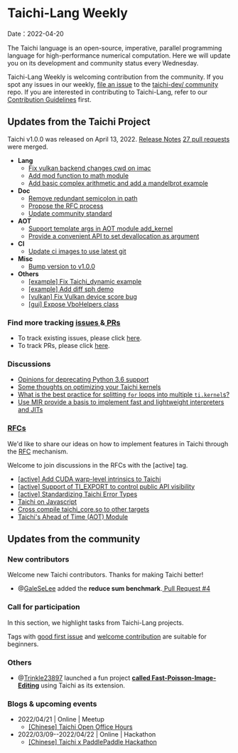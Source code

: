 # Taichi-Lang Weekly 

Date：2022-04-20

The Taichi language is an open-source, imperative, parallel programming language for high-performance numerical computation. Here we will update you on its development and community status every Wednesday.

Taichi-Lang Weekly is welcoming contribution from the community. If you spot any issues in our weekly, [file an issue](https://github.com/taichi-dev/community/issues/new) to the [taichi-dev/ community](https://github.com/taichi-dev/community/) repo. If you are interested in contributing to Taichi-Lang, refer to our [Contribution Guidelines](https://github.com/taichi-dev/taichi/blob/master/CONTRIBUTING.md) first.

## **Updates from the Taichi Project**

Taichi v1.0.0 was released on April 13, 2022. [Release Notes](https://github.com/taichi-dev/taichi/releases/tag/v1.0.0)
[27 pull requests ](https://github.com/taichi-dev/taichi/pulls?q=is:pr+is:closed)were merged.

* **Lang**
    * [Fix vulkan backend changes cwd on imac](https://github.com/taichi-dev/taichi/pull/4812) 
    * [Add mod function to math module](https://github.com/taichi-dev/taichi/pull/4809)
    * [Add basic complex arithmetic and add a mandelbrot example](https://github.com/taichi-dev/taichi/pull/4780)
* **Doc**
    * [Remove redundant semicolon in path](https://github.com/taichi-dev/taichi/pull/4801)
    * [Propose the RFC process](https://github.com/taichi-dev/taichi/pull/4755) 
    * [Update community standard](https://github.com/taichi-dev/taichi/pull/4759) 
* **AOT**
    * [Support template args in AOT module add_kernel](https://github.com/taichi-dev/taichi/pull/4748) 
    * [Provide a convenient API to set devallocation as argument](https://github.com/taichi-dev/taichi/pull/4762) 
* **CI**
    * [Update ci images to use latest git](https://github.com/taichi-dev/taichi/pull/4792)
* **Misc**
    * [Bump version to v1.0.0](https://github.com/taichi-dev/taichi/pull/4763) 
* **Others**
    * [[example] Fix Taichi_dynamic example](https://github.com/taichi-dev/taichi/pull/4767) 
    * [[example] Add diff sph demo](https://github.com/taichi-dev/taichi/pull/4769) 
    * [[vulkan] Fix Vulkan device score bug](https://github.com/taichi-dev/taichi/pull/4803)
    * [[gui] Expose VboHelpers class](https://github.com/taichi-dev/taichi/pull/4773)
### **Find more tracking** [issues ](https://github.com/taichi-dev/taichi/issues?q=is:issue+is:open+)**&**[ PRs ](https://github.com/taichi-dev/taichi/pulls?q=is:pr+is:open+)

- To track existing issues, please click [here](https://github.com/taichi-dev/taichi/issues?q=is:issue+is:open+).
- To track PRs, please click [here](https://github.com/taichi-dev/taichi/pulls?q=is:pr+is:open+).

### **Discussions**

* [Opinions for deprecating Python 3.6 support](https://github.com/taichi-dev/taichi/discussions/4772)
* [Some thoughts on optimizing your Taichi kernels](https://github.com/taichi-dev/taichi/discussions/4784)
* [What is the best practice for splitting `for` loops into multiple `ti.kernel`s?](https://github.com/taichi-dev/taichi/discussions/4520)
* [Use MIR provide a basis to implement fast and lightweight interpreters and JITs](https://github.com/taichi-dev/taichi/discussions/4820)

### [RFCs ](https://github.com/taichi-dev/taichi/issues?q=is:open+is:issue+label:RFC)

We'd like to share our ideas on how to implement features in Taichi through the [RFC](https://github.com/taichi-dev/taichi/blob/master/docs/rfcs/20220410-rfc-process.md) mechanism.

Welcome to join discussions in the RFCs with the [active] tag.

* [[active] Add CUDA warp-level intrinsics to Taichi](https://github.com/taichi-dev/taichi/issues/4631)
* [[active] Support of TI_EXPORT to control public API visibility](https://github.com/taichi-dev/taichi/issues/4097)
* [[active] Standardizing Taichi Error Types](https://github.com/taichi-dev/taichi/issues/3938)
* [Taichi on Javascript](https://github.com/taichi-dev/taichi/issues/3781)
* [Cross compile taichi_core.so to other targets](https://github.com/taichi-dev/taichi/issues/3679)
* [Taichi's Ahead of Time (AOT) Module](https://github.com/taichi-dev/taichi/issues/3642)
## **Updates from the community**

### **New contributors**

Welcome new Taichi contributors. Thanks for making Taichi better!
- @[GaleSeLee](https://github.com/GaleSeLee) added the **reduce sum benchmark**.[ Pull Request #4](https://github.com/taichi-dev/taichi_benchmark/pull/4)

### **Call for participation**

In this section, we highlight tasks from Taichi-Lang projects.

Tags with [good first issue](https://github.com/taichi-dev/taichi/issues?q=is%3Aopen+is%3Aissue+label%3A%22good+first+issue%22) and [welcome contribution](https://github.com/taichi-dev/taichi/issues?q=is%3Aopen+is%3Aissue+label%3A%22welcome+contribution%22) are suitable for beginners. 

### **Others**

- @[Trinkle23897](https://github.com/Trinkle23897) launched a fun project [**called Fast-Poisson-Image-Editing**](https://github.com/Trinkle23897/Fast-Poisson-Image-Editing) using Taichi as its extension. 

### **Blogs & upcoming events**
* 2022/04/21 | Online | Meetup
    * [[Chinese] Taichi Open Office Hours](https://forum.taichi.graphics/t/0-taichi-open-office-hour/2537)
* 2022/03/09--2022/04/22 | Online | Hackathon 
    * [[Chinese] Taichi x PaddlePaddle Hackathon](https://github.com/taichi-dev/hackathons/issues/4)
